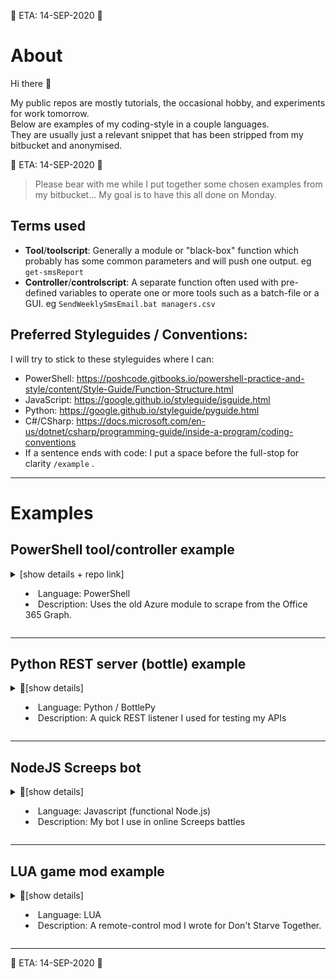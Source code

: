 🚧 ETA: 14-SEP-2020 🚧  
# About
Hi there 👋

My public repos are mostly tutorials, the occasional hobby, and experiments for work tomorrow.  
Below are examples of my coding-style in a couple languages.  
They are usually just a relevant snippet that has been stripped from my bitbucket and anonymised.

🚧 ETA: 14-SEP-2020 🚧  
>Please bear with me while I put together some chosen examples from my bitbucket... My goal is to have this all done on Monday.


## Terms used

- **Tool**/**toolscript**: Generally a module or "black-box" function which probably has some common parameters and will push one output. eg `get-smsReport`
- **Controller**/**controlscript**: A separate function often used with pre-defined variables to operate one or more tools such as a batch-file or a GUI. eg `SendWeeklySmsEmail.bat managers.csv`

## Preferred Styleguides / Conventions:
I will try to stick to these styleguides where I can:

- PowerShell: https://poshcode.gitbooks.io/powershell-practice-and-style/content/Style-Guide/Function-Structure.html
- JavaScript: https://google.github.io/styleguide/jsguide.html
- Python: https://google.github.io/styleguide/pyguide.html
- C#/CSharp: https://docs.microsoft.com/en-us/dotnet/csharp/programming-guide/inside-a-program/coding-conventions
- If a sentence ends with code: I put a space before the full-stop for clarity `/example` .

---

# Examples

## PowerShell tool/controller example
<details>
<summary>
[show details + repo link]

- Language: PowerShell
- Description: Uses the old Azure module to scrape from the Office 365 Graph.
</summary>

### Link
https://github.com/Hicsy/AzureV1Report

### About
<details>
<summary>overview
</summary>

The function was written as a work-around for a client with O365 which we didnt have administrator access to. Before this little tool: it was considered normal to bounce a ticket to vendor (3-day turnaround) just to get a login-name, or to diagnose why a caller's Skype was no longer connecting. I (ab)used the old V1 Microsoft Graph API module to scrape the client's full graph for login names, SIP, aliases, staff id, and licenses... then cobble in some less ambiguous product names, and spit out a tab-delimited .csv file.

This is a stripped out example of toolcode that was actually used in production quite frequently. It was hacky and quick, and only a [POC](https://en.wikipedia.org/wiki/Proof_of_concept) which unfortunately never got approved for development... so instead, I slapped some controlcode within; at-least my colleagues could also use what we had on-the-fly.
Time savings from this script alone gained me about 5-10 hours per week, with ~5 other techs using it daily, we'd consistently save 20+ hours weekly using this simple script.

With more time I would have liked to:

- Add some nice dedicated controller scripts and keep the module pure.
- Create module manifests and tests.
- Update to support PowerShell core / v7.
- Code in a fallback to the real productnames (for any license names I hadn't overridden).
- Break those advanced-properties into a second step so the lookups (licences, aliases etc) don't holdup the core loop. *3x lookups on 200k users not using parralel pipelines becomes slooow...*

</details>


### Goals

- Build user-reports on an O365 tenant without using an administrator account.
- Support single-user lookups and wildcards on various fields.
- ~~Output can be sent to my other tools later~~; Converted to a single-use mode controlscript instead.


### Outcomes
- ➖ Concept **not** approved by management for further development.  
- ➖ Use-case changed from a pure "tool" to a *controller* for junior staff.  
- ➕ Widely adopted by my coworkers.  Saves 10-20hrs labor per week.
- ➖ Single-Use was scrapped as out-of-scope. Techs just manually lookup users in the CSV instead to save MFA+2FA hoop-jumping time.
</details>

---

## Python REST server (bottle) example
<details>
<summary>🚧[show details]

- Language: Python / BottlePy
- Description: A quick REST listener I used for testing my APIs
</summary>

### About
<details>
<summary>overview
</summary>

This Python 3 RESTful* server is what I used as a simple queue service while I was testing my game server mod. The videogame only supported HTTP GET and POST (rather than PUT/PATCH) so it would respond appropriately to those requests.  

I programmed some buttons on my StreamDeck device to send requests to this API and tested it live with about 8 friends. Later I added some "quick command" endpoints which my friends could trigger (while I was away) by simply refreshing pre-defined webpages.  
This is why the app went from being a pure REST server, to just RESTful functions.

The front-end was beyond the scope of this example hence choosing Bottle as the lightest, fastest option for prototype testing. I would consider Django (with authentication, templates, and a persistent database) to support a production front-end.
</details>

### Link
🚧 ETA: 12-SEP-2020
### Goals
### Outcomes
</details>

---

## NodeJS Screeps bot
<details>
<summary>🚧[show details]

- Language: Javascript (functional Node.js)
- Description: My bot I use in online Screeps battles
</summary>

### About
<details>
<summary>overview
</summary>

Screeps is an online game where you battle your army of bots on (what they call) a real-time strategy battlefield. It's really turn-based gameplay: Every second-or-so it will run all your javascripts top-to-bottom, serialise it, execute on the C++ game server, and then deserialise the whole game-state as a json string to run from scratch again next tick.  
As such, I don't think callbacks etc would have any real use to a simple bot.
I fluffed-out the screeps tutorial by breaking it out into more modular functions... functional is definitely the key-word here.

Once I get my head around game ai stategraphs I am interested to rebuild this as an object-based bot and then compare performance.
</details>

### Link
🚧 ETA: 11-SEP-2020
### Goals

- Learn google's .js formatting styleguide.
- Practice basics like arrow functions and lodash filters.
- Start using GitHub for more than just an "origin backup".
### Outcomes
</details>

---

## LUA game mod example
<details>
<summary>🚧[show details]

- Language: LUA
- Description: A remote-control mod I wrote for Don't Starve Together.
</summary>

### About
🚧 ETA: 11-SEP-2020
### Link
### Goals

- Practice my LUA.
- Learn the Don't Starve Together environment.
- Mod my gameservers to accept external command inputs.
### Outcomes
</details>

---
<!--
## Example Project
<details open>
<summary>👈 Click for details

- Language: 
- Description: 
</summary>

### About
### Link
### Goals
### Outcomes
</details>

-->
🚧 ETA: 14-SEP-2020 🚧  

<!--
**Hicsy/Hicsy** is a ✨ _special_ ✨ repository because its `README.md` (this file) appears on your GitHub profile.

Here are some ideas to get you started:

- 🔭 I’m currently working on ...
- 🌱 I’m currently learning ...
- 👯 I’m looking to collaborate on ...
- 🤔 I’m looking for help with ...
- 💬 Ask me about ...
- 📫 How to reach me: ...
- 😄 Pronouns: ...
- ⚡ Fun fact: ...
-->
